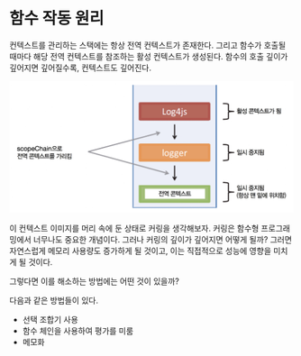 # 함수 작동 원리

컨텍스트를 관리하는 스택에는 항상 전역 컨텍스트가 존재한다. 그리고 함수가 호출될 때마다 해당 전역 컨텍스트를 참조하는 활성 컨텍스트가 생성된다. 함수의 호출 깊이가 깊어지면 깊어질수록, 컨텍스트도 깊어진다.

![function context](../../images/function%20context.png)

이 컨텍스트 이미지를 머리 속에 둔 상태로 커링을 생각해보자. 커링은 함수형 프로그래밍에서 너무나도 중요한 개념이다. 그러나 커링의 깊이가 깊어지면 어떻게 될까? 그러면 자연스럽게 메모리 사용량도 증가하게 될 것이고, 이는 직접적으로 성능에 영향을 미치게 될 것이다.

그렇다면 이를 해소하는 방법에는 어떤 것이 있을까?

다음과 같은 방법들이 있다.

- 선택 조합기 사용
- 함수 체인을 사용하여 평가를 미룸
- 메모화